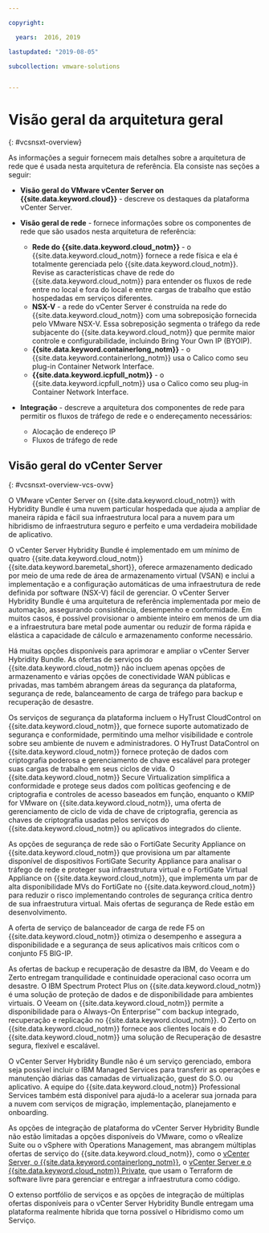 ```yaml
---

copyright:

  years:  2016, 2019

lastupdated: "2019-08-05"

subcollection: vmware-solutions


---
```


# Visão geral da arquitetura geral
{: #vcsnsxt-overview}

As informações a seguir fornecem mais detalhes sobre a arquitetura de rede que é usada nesta arquitetura de referência. Ela consiste nas seções a seguir:
* **Visão geral do VMware vCenter Server on {{site.data.keyword.cloud}}** - descreve os destaques da plataforma vCenter Server.
* **Visão geral de rede** - fornece informações sobre os componentes de rede que são usados nesta arquitetura de referência:
  - **Rede do {{site.data.keyword.cloud_notm}}** - o {{site.data.keyword.cloud_notm}} fornece a rede física e ela é totalmente gerenciada pelo {{site.data.keyword.cloud_notm}}. Revise as características chave de rede do {{site.data.keyword.cloud_notm}} para entender os fluxos de rede entre no local e fora do local e entre cargas de trabalho que estão hospedadas em serviços diferentes.
  - **NSX-V** - a rede do vCenter Server é construída na rede do {{site.data.keyword.cloud_notm}} com uma sobreposição fornecida pelo VMware NSX-V. Essa sobreposição segmenta o tráfego da rede subjacente do {{site.data.keyword.cloud_notm}} que permite maior controle e configurabilidade, incluindo Bring Your Own IP (BYOIP).
  - **{{site.data.keyword.containerlong_notm}}** - o {{site.data.keyword.containerlong_notm}} usa o Calico como seu plug-in Container Network Interface.
  - **{{site.data.keyword.icpfull_notm}}** - o {{site.data.keyword.icpfull_notm}} usa o Calico como seu plug-in Container Network Interface.

* **Integração** - descreve a arquitetura dos componentes de rede para permitir os fluxos de tráfego de rede e o endereçamento necessários:
  - Alocação de endereço IP
  - Fluxos de tráfego de rede

## Visão geral do vCenter Server
{: #vcsnsxt-overview-vcs-ovw}

O VMware vCenter Server on {{site.data.keyword.cloud_notm}} with Hybridity Bundle é uma nuvem particular hospedada que ajuda a ampliar de maneira rápida e fácil sua infraestrutura local para a nuvem para um hibridismo de infraestrutura seguro e perfeito e uma verdadeira mobilidade de aplicativo.

O vCenter Server Hybridity Bundle é implementado em um mínimo de quatro {{site.data.keyword.cloud_notm}} {{site.data.keyword.baremetal_short}}, oferece armazenamento dedicado por meio de uma rede de área de armazenamento virtual (VSAN) e inclui a implementação e a configuração automáticas de uma infraestrutura de rede definida por software (NSX-V) fácil de gerenciar. O vCenter Server Hybridity Bundle é uma arquitetura de referência implementada por meio de automação, assegurando consistência, desempenho e conformidade. Em muitos casos, é possível provisionar o ambiente inteiro em menos de um dia e a infraestrutura bare metal pode aumentar ou reduzir de forma rápida e elástica a capacidade de cálculo e armazenamento conforme necessário.

Há muitas opções disponíveis para aprimorar e ampliar o vCenter Server Hybridity Bundle. As ofertas de serviços do {{site.data.keyword.cloud_notm}} não incluem apenas opções de armazenamento e várias opções de conectividade WAN públicas e privadas, mas também abrangem áreas da segurança da plataforma, segurança de rede, balanceamento de carga de tráfego para backup e recuperação de desastre.

Os serviços de segurança da plataforma incluem o HyTrust CloudControl on {{site.data.keyword.cloud_notm}}, que fornece suporte automatizado de segurança e conformidade, permitindo uma melhor visibilidade e controle sobre seu ambiente de nuvem e administradores. O HyTrust DataControl on {{site.data.keyword.cloud_notm}} fornece proteção de dados com criptografia poderosa e gerenciamento de chave escalável para proteger suas cargas de trabalho em seus ciclos de vida. O {{site.data.keyword.cloud_notm}} Secure Virtualization simplifica a conformidade e protege seus dados com políticas geofencing e de criptografia e controles de acesso baseados em função, enquanto o KMIP for VMware on {{site.data.keyword.cloud_notm}}, uma oferta de gerenciamento de ciclo de vida de chave de criptografia, gerencia as chaves de criptografia usadas pelos serviços do {{site.data.keyword.cloud_notm}} ou aplicativos integrados do cliente.

As opções de segurança de rede são o FortiGate Security Appliance on {{site.data.keyword.cloud_notm}} que provisiona um par altamente disponível de dispositivos FortiGate Security Appliance para analisar o tráfego de rede e proteger sua infraestrutura virtual e o FortiGate Virtual Appliance on {{site.data.keyword.cloud_notm}}, que implementa um par de alta disponibilidade MVs do FortiGate no {{site.data.keyword.cloud_notm}} para reduzir o risco implementando controles de segurança crítica dentro de sua infraestrutura virtual. Mais ofertas de segurança de Rede estão em desenvolvimento.

A oferta de serviço de balanceador de carga de rede F5 on {{site.data.keyword.cloud_notm}} otimiza o desempenho e assegura a disponibilidade e a segurança de seus aplicativos mais críticos com o conjunto F5 BIG-IP.

As ofertas de backup e recuperação de desastre da IBM, do Veeam e do Zerto entregam tranquilidade e continuidade operacional caso ocorra um desastre. O IBM Spectrum Protect Plus on {{site.data.keyword.cloud_notm}} é uma solução de proteção de dados e de disponibilidade para ambientes virtuais. O Veeam on {{site.data.keyword.cloud_notm}} permite a disponibilidade para o Always-On Enterprise™ com backup integrado, recuperação e replicação no {{site.data.keyword.cloud_notm}}. O Zerto on {{site.data.keyword.cloud_notm}} fornece aos clientes locais e do {{site.data.keyword.cloud_notm}} uma solução de Recuperação de desastre segura, flexível e escalável.

O vCenter Server Hybridity Bundle não é um serviço gerenciado, embora seja possível incluir o IBM Managed Services para transferir as operações e manutenção diárias das camadas de virtualização, guest do S.O. ou aplicativo. A equipe do {{site.data.keyword.cloud_notm}} Professional Services também está disponível para ajudá-lo a acelerar sua jornada para a nuvem com serviços de migração, implementação, planejamento e onboarding.

As opções de integração de plataforma do vCenter Server Hybridity Bundle não estão limitadas a opções disponíveis do VMware, como o vRealize Suite ou o vSphere with Operations Management, mas abrangem múltiplas ofertas de serviço do {{site.data.keyword.cloud_notm}}, como o [vCenter Server, o {{site.data.keyword.containerlong_notm}}](/docs/services/vmwaresolutions/archiref/vcsiks?topic=vmware-solutions-vcsiks-intro), o [vCenter Server e o {{site.data.keyword.cloud_notm}} Private](/docs/services/vmwaresolutions/archiref/vcsicp?topic=vmware-solutions-vcsicp-intro), que usam o Terraform de software livre para gerenciar e entregar a infraestrutura como código.

O extenso portfólio de serviços e as opções de integração de múltiplas ofertas disponíveis para o vCenter Server Hybridity Bundle entregam uma plataforma realmente híbrida que torna possível o Hibridismo como um Serviço.
